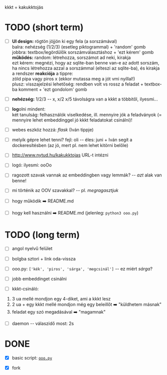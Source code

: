 kkkt = kakukktojás

# TODO (short term)

 - [ ] **UI design:** rögtön jöjjön ki egy fela (a sorszámával)\
balra: nehézség (1/2/3) (esetleg piktogrammal) + 'random' gomb\
jobbra: textbox/legördülők sorszámválasztáshoz + 'ezt kérem' gomb\
**működés:** random: létrehozza, sorszámot ad neki, kirakja\
ezt kérem: megnézi, hogy az sqlite-ban benne van-e az adott sorszám,
ha nincs létrehozza azzal a sorszámmal (elteszi az sqlite-ba), és kirakja\
a rendszer **reakciója** a tippre:\
zöld pipa vagy piros x (ekkor mutassa meg a jót vmi nyíllal!)\
plusz: visszajelzési lehetőség: rendben volt vs rossz a feladat +
textbox-ba komment + 'ezt gondolom' gomb

 - [ ] **nehézség:** 1/2/3 -- x, x/2 x/5 távolságra van a kkkt a többitől,
ilyesmi...

 - [ ] **log**olni mindent:\
két tanulság: felhasználók viselkedése, ill. mennyire jók a feladványok
(= mennyire lehet embeddinggel jó kkkt feladatokat csinálni)!

 - [ ] webes eszköz hozzá: _flask_ (Iván tippje)

 - [ ] melyik gépre lehet tenni? fejl: oli -- éles: juni +
Iván segít a dockeresítésben (az jó, mert pl. nem lehet kitörni belőle)

 - [ ] http://www.nytud.hu/kakukktojas URL-t intézni

 - [ ] logó: ilyesmi: ooOo

 - [ ] ragozott szavak vannak az embeddingben vagy lemmák? --
*azt* alak van benne!

 - [ ] mi történik az OOV szavakkal? --
pl. *megragasztjuk*

 - [ ] hogy működik :arrow_right: README.md

 - [ ] hogy kell használni :arrow_right: README.md
(jelenleg: `python3 ooo.py`)

# TODO (long term)

 - [ ] angol nyelvű felület

 - [ ] bolgba sztori + link oda-vissza

 - [ ] ooo.py: `['kék', 'piros', 'sárga', 'megcsinál']` -- ez miért *sárga*?

 - [ ] jobb embeddinget csinálni

 - [ ] kkkt-csináló:
1. 3 ua mellé mondjon egy 4-diket, ami a kkkt lesz
2. 2 ua + egy kkkt mellé mondjon még egy beleillőt :arrow_right: "küldhetem másnak"
3. feladat egy szó megadásával :arrow_right: "magamnak"

 - [ ] daemon -- válaszidő most: 2s

# DONE

 - [x] basic script: [`ooo.py`](ooo.py)

 - [x] fork

